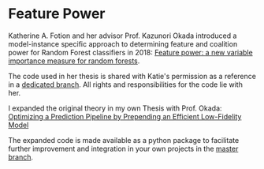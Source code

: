 # Feature Power
Katherine A. Fotion and her advisor Prof. Kazunori Okada introduced a
model-instance specific approach to determining feature and coalition power
for Random Forest classifiers in 2018:
[Feature power: a new variable importance measure for random
forests](https://scholarworks.calstate.edu/concern/theses/ht24wk95g).

The code used in her thesis is shared with Katie's permission as a reference
in a [dedicated branch](https://github.com/JakobDohrmann/FeaturePower/tree/kfotion).
All rights and responsibilities for the code lie with her.

I expanded the original theory in my own Thesis with Prof. Okada:
[Optimizing a Prediction Pipeline by Prepending an Efficient Low-Fidelity
Model]()

The expanded code is made available as a python package to facilitate
further improvement and integration in your own projects in the [master
branch](https://github.com/JakobDohrmann/FeaturePower/tree/master).
